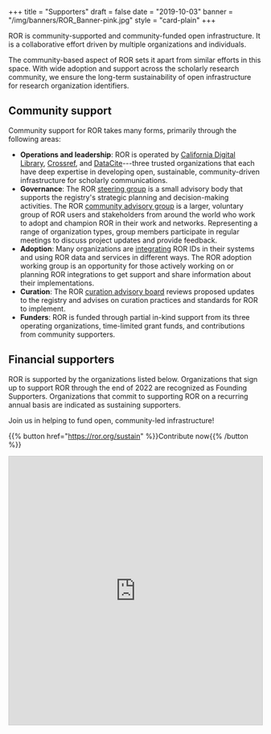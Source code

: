 +++
title = "Supporters"
draft = false
date = "2019-10-03"
banner = "/img/banners/ROR_Banner-pink.jpg"
style = "card-plain"
+++

ROR is community-supported and community-funded open infrastructure. It is a collaborative effort driven by multiple organizations and individuals.

The community-based aspect of ROR sets it apart from similar efforts in this space. With wide adoption and support across the scholarly research community, we ensure the long-term sustainability of open infrastructure for research organization identifiers.

## Community support

Community support for ROR takes many forms, primarily through the following areas:

-  **Operations and leadership**: ROR is operated by [California Digital Library](https://cdlib.org), [Crossref](https://crossref.org), and [DataCite](https://datacite.org)---three trusted organizations that each have deep expertise in developing open, sustainable, community-driven infrastructure for scholarly communications. 
-  **Governance**: The ROR [steering group](/governance/#steering-group) is a small advisory body that supports the registry's strategic planning and decision-making activities. The ROR [community advisory group](/community) is a larger, voluntary group of ROR users and stakeholders from around the world who work to adopt and champion ROR in their work and networks. Representing a range of organization types, group members participate in regular meetings to discuss project updates and provide feedback.
-  **Adoption**: Many organizations are [integrating](/integrations) ROR IDs in their systems and using ROR data and services in different ways. The ROR adoption working group is an opportunity for those actively working on or planning ROR integrations to get support and share information about their implementations.
-  **Curation**: The ROR [curation advisory board](/curation) reviews proposed updates to the registry and advises on curation practices and standards for ROR to implement.
-  **Funders**: ROR is funded through partial in-kind support from its three operating organizations, time-limited grant funds, and contributions from community supporters.

## Financial supporters
ROR is supported by the organizations listed below. Organizations that sign up to support ROR through the end of 2022 are recognized as Founding Supporters. Organizations that commit to supporting ROR on a recurring annual basis are indicated as sustaining supporters.

Join us in helping to fund open, community-led infrastructure!

{{% button href="https://ror.org/sustain" %}}Contribute now{{% /button %}}

<iframe class="airtable-embed" src="https://airtable.com/embed/shrd7RFd5WEQHPVXL?backgroundColor=gray&viewControls=on" frameborder="0" onmousewheel="" width="100%" height="533" style="background: transparent; border: 1px solid #ccc;"></iframe>
